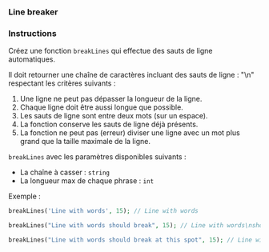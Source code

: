 ### Line breaker

### Instructions

Créez une fonction `breakLines` qui effectue des sauts de ligne automatiques.

Il doit retourner une chaîne de caractères incluant des sauts de ligne : "\n" respectant les critères suivants :

1. Une ligne ne peut pas dépasser la longueur de la ligne.
2. Chaque ligne doit être aussi longue que possible.
3. Les sauts de ligne sont entre deux mots (sur un espace).
4. La fonction conserve les sauts de ligne déjà présents.
5. La fonction ne peut pas (erreur) diviser une ligne avec un mot plus grand que la taille maximale de la ligne.

`breakLines` avec les paramètres disponibles suivants :
- La chaîne à casser : `string`
- La longueur max de chaque phrase : `int`

Exemple : 
```php
breakLines('Line with words', 15); // Line with words

breakLines("Line with words should break", 15); // Line with words\nshould break

breakLines("Line with words should break at this spot", 15); // Line with words\nshould break at\nthis spot
```